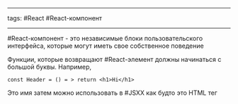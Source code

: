 ____

tags: #React #React-компонент

_____

#React-компонент - это независимые блоки пользовательского интерфейса, которые могут иметь свое собственное поведение

Функции, которые возвращают #React-элемент должны начинаться с большой буквы.
Например, 

~~~
const Header = () = > return <h1>Hi</h1>
~~~

Это имя затем можно использовать в #JSXX как будто это HTML тег